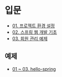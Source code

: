 # 입문

* [01. 프로젝트 환경 설정](./01.%20%ED%94%84%EB%A1%9C%EC%A0%9D%ED%8A%B8%20%ED%99%98%EA%B2%BD%EC%84%A4%EC%A0%95/)
* [02. 스프링 웹 개발 기초](./02.%20%EC%8A%A4%ED%94%84%EB%A7%81%20%EC%9B%B9%20%EA%B0%9C%EB%B0%9C%20%EA%B8%B0%EC%B4%88/)
* [03. 회원 관리 예제](./03.%20%ED%9A%8C%EC%9B%90%20%EA%B4%80%EB%A6%AC%20%EC%98%88%EC%A0%9C/)

## 예제
* [01 ~ 03. hello-spring](./hello-spring/)
